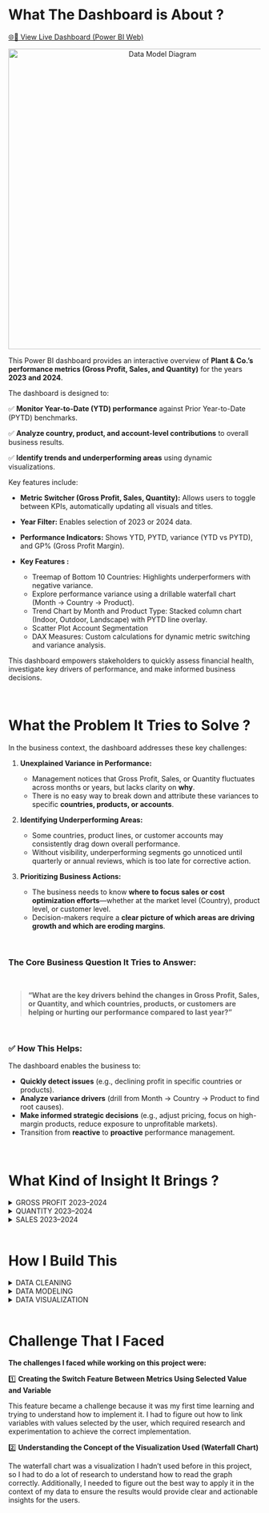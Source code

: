 #  What The Dashboard is About ?

[🌐🔗 View Live Dashboard (Power BI Web)](https://app.powerbi.com/links/9TUxn-T9wS?ctid=6aaec87a-744e-4251-94c0-291ddd50bc5a&pbi_source=linkShare)


<p align="center">
  <img src="https://github.com/user-attachments/assets/2f846c8c-4caf-4a19-a218-e1f731b9e4e0" alt="Data Model Diagram" width="600">
</p>


This Power BI dashboard provides an interactive overview of **Plant & Co.’s performance metrics (Gross Profit, Sales, and Quantity)** for the years **2023 and 2024**.

The dashboard is designed to:

✅ **Monitor Year-to-Date (YTD) performance** against Prior Year-to-Date (PYTD) benchmarks.

✅ **Analyze country, product, and account-level contributions** to overall business results.

✅ **Identify trends and underperforming areas** using dynamic visualizations.

Key features include:

* **Metric Switcher (Gross Profit, Sales, Quantity):** Allows users to toggle between KPIs, automatically updating all visuals and titles.
* **Year Filter:** Enables selection of 2023 or 2024 data.
* **Performance Indicators:** Shows YTD, PYTD, variance (YTD vs PYTD), and GP% (Gross Profit Margin).
* **Key Features :**

  * Treemap of Bottom 10 Countries: Highlights underperformers with negative variance.
  * Explore performance variance using a drillable waterfall chart (Month → Country → Product).
  * Trend Chart by Month and Product Type: Stacked column chart (Indoor, Outdoor, Landscape) with PYTD line overlay.
  * Scatter Plot Account Segmentation
  * DAX Measures: Custom calculations for dynamic metric switching and variance analysis.

This dashboard empowers stakeholders to quickly assess financial health, investigate key drivers of performance, and make informed business decisions.

<br>

# What the Problem It Tries to Solve ?

In the business context, the dashboard addresses these key challenges:

1. **Unexplained Variance in Performance:**

   * Management notices that Gross Profit, Sales, or Quantity fluctuates across months or years, but lacks clarity on **why**.
   * There is no easy way to break down and attribute these variances to specific **countries, products, or accounts**.

2. **Identifying Underperforming Areas:**

   * Some countries, product lines, or customer accounts may consistently drag down overall performance.
   * Without visibility, underperforming segments go unnoticed until quarterly or annual reviews, which is too late for corrective action.

3. **Prioritizing Business Actions:**

   * The business needs to know **where to focus sales or cost optimization efforts**—whether at the market level (Country), product level, or customer level.
   * Decision-makers require a **clear picture of which areas are driving growth and which are eroding margins**.

<br>

### The Core Business Question It Tries to Answer: 

<br>

> **“What are the key drivers behind the changes in Gross Profit, Sales, or Quantity, and which countries, products, or customers are helping or hurting our performance compared to last year?”**

 <br>

### ✅ How This Helps:

The dashboard enables the business to:

* **Quickly detect issues** (e.g., declining profit in specific countries or products).
* **Analyze variance drivers** (drill from Month → Country → Product to find root causes).
* **Make informed strategic decisions** (e.g., adjust pricing, focus on high-margin products, reduce exposure to unprofitable markets).
* Transition from **reactive** to **proactive** performance management.

<br>


# What Kind of Insight It Brings ?

<details>
  <summary>GROSS PROFIT 2023–2024</summary>
  
## ✅ Overall Performance

| Year | Gross Profit YTD | Difference vs PYTD | GP %       |
| ---- | ---------------- | ------------------ | ---------- |
| 2023 | **1.47M**        | —                  | **40.12%** |
| 2024 | **1.40M**        | **-77.62K**        | **39.15%** |

* **Gross Profit decreased by 77.62K** in 2024, indicating profitability pressure compared to the previous year.
* **Gross Profit Margin dropped from 40.12% to 39.15%**, suggesting potential cost increases or lower operational efficiency.

<br>

## ✅ Performance by Product Type

| Product Type | GP Change (2024 vs 2023) | Insight                            |
| ------------ | ------------------------ | ---------------------------------- |
| Indoor       | **-74.1K**               | Largest contributor to the decline |
| Landscape    | **-47.8K**               | Significant drop                   |
| Outdoor      | **+44.3K**               | The only growing category          |

🔍 **Insight**: *Outdoor* products show growth potential. *Indoor* and *Landscape* products need further evaluation (possibly in terms of cost, demand, or distribution channel).

<br>

## ✅ Performance by Country

* **Top Countries with Decline (2024 vs 2023)**:

  * 🇨🇦 **Canada**: -41.6K
  * 🇩🇪 **Germany**: -25.5K
  * 🇯🇵 **Japan**: -19.9K

* **Top Countries with Growth**:

  * 🇹🇭 **Thailand**: +37.9K
  * 🇬🇧 **United Kingdom**: +35K
  * 🇪🇸 **Spain**: +18.2K

🔍 **Insight**: Focus recovery strategies on countries with declines, and replicate successful approaches from high-growth countries.

<br>

## ✅ Performance by Month

| Month    | GP Change (2024 vs 2023)    |
| -------- | --------------------------- |
| January  | Slightly down (-7.7K)       |
| February | **Strong growth (+116.8K)** |
| March    | **Sharp drop (-96.4K)**     |
| April    | **Sharp drop (-90.4K)**     |

🔍 **Insight**: Strong performance in February was not sustained. **Q2 experienced a steep decline**, which may require investigation into seasonality or operational issues.

<br>

## ✅ Account Profitability Segmentation (Scatter Plot)

* **2023**: Distribution was more consistent around 40–60% GP% for medium-volume accounts.
* **2024**: More scattered; more accounts with **GP% < 40%** and **low volume**, suggesting profitability is more dispersed and unfocused.

🔍 **Insight**: Re-evaluate **customer segmentation and prioritization** to ensure resources are aligned with the most profitable accounts.

<br>

## Recommendations : 

1. **Review Indoor and Landscape Products**: Audit cost and distribution efficiency.
2. **Double Down on Outdoor Products**: Support growth with marketing campaigns and market expansion.
3. **Address Q2 Performance**: Implement recovery strategies post-March, especially in inventory and promotions.
4. **Dynamic Account Segmentation**: Use the scatter plot view by GP/Sales/Quantity to identify accounts that should be prioritized or restructured.

  <br>
  
</details>


<details>
  <summary>QUANTITY 2023–2024</summary>


## ✅ General Performance (YTD vs PYTD)

| Year | YTD Quantity | PYTD Quantity | Difference | Growth | GP%    |
| ---- | ------------ | ------------- | ---------- | ------ | ------ |
| 2023 | 555.66K      | 538.61K       | +17.05K    | +3.2%  | 39.62% |
| 2024 | 148.47K      | 160.84K       | -12.37K    | -7.7%  | 39.15% |

📌 **Insight:**

* 2023 showed **positive growth** in quantity with healthy profitability.
* 2024 experienced a **notable decline** in volume while maintaining stable GP%, indicating resilience in pricing or cost control.

🎯 **Recommendation:**

* Explore root causes of 2024 volume drop, especially in Q2.
* Maintain cost control to protect margins while rebuilding volume.

<br>

## ✅ Country-Level Breakdown

#### 📉 Top Contributors to Quantity Decline

* **2023:** 🇨🇳 China (-9.76K), 🇫🇷 France (-9.36K), 🇪🇸 Spain (-6.7K)
* **2024:** 🇨🇦 Canada (-5.42K), 🇺🇸 US (-2.45K), 🇭🇺 Hungary, 🇭🇷 Croatia, 🇨🇮 Ivory Coast

#### 📈 Countries with Quantity Growth

* **2023:** 🇸🇦 Saudi Arabia (+11.5K), 🇶🇦 Qatar (+6.7K), 🇨🇴 Colombia (+4.4K)
* **2024:** 🇵🇹 Portugal (+4.1K), 🇹🇭 Thailand (+2.7K), 🇬🇧 UK (+0.6K)

📌 **Insight:**

* Consistent underperformance in major markets like China and Canada impacted overall performance.
* Middle Eastern and Southeast Asian countries show **growth potential**.

🎯 **Recommendation:**

* Deep dive into top-declining markets to fix structural or operational issues.
* Double down on growing regions through local campaigns and distribution partnerships.

<br>

## ✅ Product-Type Breakdown

| Product Type | 2023 Delta | 2024 Delta |
| ------------ | ---------- | ---------- |
| Outdoor      | +24.8K     | -4.1K      |
| Indoor       | -4.7K      | -6.6K      |
| Landscape    | -3.1K      | -1.6K      |

📌 **Insight:**

* **2023:** Outdoor was the **key growth driver**.
* **2024:** All categories declined, with Indoor being the biggest drag.

🎯 **Recommendation:**

* Reevaluate Indoor product strategy: product relevance, pricing, and channel effectiveness.
* Consider targeted relaunch or bundled offers.

<br>

## ✅ Monthly & Quarterly Quantity Trends

#### 2023:

* **Growth Months:** April (+12K), June (+13K)
* **Drop Months:** July (-7K), September (-8K)
* **Best Quarter:** Q2 (157.06K)

#### 2024:

* **Growth Month:** February (+8.2K)
* **Drop Months:** March (-11.6K), April (-9.4K)
* **Worst Quarter:** Q2 (only 18.2K YTD)

📌 **Insight:**

* 2023 showed consistent Q2 performance; 2024 saw sharp early Q2 declines.

🎯 **Recommendation:**

* Reapply Q2 2023 strategies to reverse early-year slumps in 2024.
* Audit March-April campaigns, operations, and market conditions.

<br>

## ✅ Account Profitability Segmentation (Scatter Plot)

📌 **Insight:**

* In both years, many accounts reside in the **low quantity – low GP%** quadrant → potentially unprofitable.
* Some accounts show **low quantity – high GP%**, representing potential for **upselling**.

🎯 **Recommendation:**

* Segment customer base:

  * Focus on profitable accounts with sales potential.
  * Review pricing strategy or cost-to-serve for unprofitable segments.

<br> 

## ⛳ Strategies

| Focus Area   | Key Insight & Recommendation                                                                |
| ------------ | ------------------------------------------------------------------------------------------- |
| Country      | Investigate large drops (China, Canada); scale success in Portugal, Thailand, Saudi Arabia. |
| Product Type | Reboot Indoor strategy; maintain Outdoor relevance.                                         |
| Time Period  | Leverage Q2 seasonal strength from 2023; resolve Q2 2024 downturn immediately.              |
| Account Mgmt | Optimize around profitability, identify upsell opportunities in high GP% segments.          |

<br>

</details>



<details>
  <summary>SALES 2023–2024</summary>


## ✅ Overall Performance (YTD vs PYTD)

| Year | YTD Sales | PYTD Sales | Difference | Growth (%) | GP%    |
| ---- | --------- | ---------- | ---------- | ---------- | ------ |
| 2023 | 13.00M    | 13.51M     | -512K      | -3.8%      | 39.62% |
| 2024 | 3.57M     | 3.71M      | -136K      | -3.7%      | 39.15% |

⛳ **Insight:**

* Both years show **YoY decline in sales**, though **profit margins remain stable**.
* Indicates that **margin efficiency is intact**, but **sales volume needs improvement**.
  
 <br>

## ✅ Country-Level Breakdown

####  Top Declining Countries

* **2023**: 🇨🇳 China (-760K), 🇸🇪 Sweden (-240K), 🇫🇷 France (-150K)
* **2024**: 🇨🇦 Canada (-74K), 🇨🇴 Colombia (-61K), 🇩🇪 Germany (-41K)

#### Countries with Positive Growth

* **2023**: 🇸🇦 Saudi Arabia, 🇵🇭 Philippines, 🇵🇹 Portugal
* **2024**: 🇹🇭 Thailand, 🇵🇭 Philippines, 🇬🇧 United Kingdom

⛳ **Insight:**

* Major contributors to decline include **China, Canada, Colombia, and Germany**.
* **Southeast Asia and Middle East markets** are expanding → consider **marketing and distribution focus** here.

<br>

## ✅ Product-Type Breakdown

| Product Type | 2023 (Delta) | 2024 (Delta) |
| ------------ | ------------ | ------------ |
| Indoor       | -490K        | -145K        |
| Landscape    | -110K        | -118K        |
| Outdoor      | +100K        | +128K        |

⛳ **Insight:**

* **Outdoor** is the **only consistently growing category** across both years.
* Decline in **Indoor and Landscape** suggests **shifting customer preferences**.
  

🎯 **Recommendations:**

* Prioritize **marketing and development for Outdoor** category.
* Evaluate positioning and relevance of Indoor and Landscape products.

<br>

## ✅ Monthly & Quarterly Trends

#### 2023:

* Sharp decline in **Q1 (Feb)** and **Q4 (Oct–Nov)**.
* **Q2 (Apr–Jun)** was the strongest quarter.

#### 2024:

* **February showed positive growth**, but **March and April dropped significantly**.

⛳ **Insight:**

* **Strong seasonality observed**.
* **Q2 is a performance driver**, yet 2024 shows a worrying post-February trend.

🎯 **Recommendations:**

* **Replicate 2023 Q2 success strategies across other quarters**.
* Urgently assess **Q2 2024** performance drivers to avoid continued decline.

<br>

## ✅ Account Profitability Segmentation (Scatter Plot)

⛳ **Insight:**

* Several large accounts deliver **high sales but low GP%** → risky profile.
* Small accounts with **high GP%** offer **upsell opportunities**.
* 2024 shows **slightly better spread**, but many accounts remain in the unprofitable zone.

🎯 **Recommendations:**

* **Resegment the customer base**:

  * Focus acquisition efforts on **small to mid-sized accounts with healthy margins**.
  * Apply **churn management or renegotiate margins** for large low-GP accounts.


#### ✨ Strategic Summary

| Focus Area           | Key Insight & Recommendations                                                                                    |
| -------------------- | ---------------------------------------------------------------------------------------------------------------- |
| **Geography**        | Audit underperforming markets (China, Canada). Redirect resources to growing regions (Thailand, Saudi, PH)       |
| **Product**          | Outdoor = primary growth engine. Indoor & Landscape need repositioning or innovation                             |
| **Quarter Planning** | Q2 = key momentum driver. Needs replication and stronger campaign planning for Q3 and Q4                         |
| **Customer Account** | Prioritize profitable clients. Reevaluate high-volume low-margin accounts. Implement customer tiering strategies |

---

### ✨General Recommendations :✨

1. **Urgent Q2 2024 Action**:

   * Audit marketing campaigns, sales performance, and supply chain conditions.

2. **Market Realignment**:

   * Shift marketing budget to countries with positive trends.

3. **Product-Level Strategy**:

   * Launch special promos and bundles for Outdoor.
   * Reevaluate Indoor product relevance and positioning.

4. **Account Management**:

   * Prioritize accounts with healthy GP%.
   * Implement upselling in high-GP, low-volume segments.


<br>
</details>

<br>

# How I Build This

<details>
  <summary>DATA CLEANING</summary>
    
<br>
    
Minimal transformation was applied during this phase. I renamed tables for clarity (e.g., fact_sales, dim_account, dim_product) to distinguish 
fact and dimension tables. I removed duplicates (if any) based on unique identifiers like Account_ID and Product_Name_ID. Lastly, I reviewed and 
validated data types across all columns to ensure consistency and accuracy.

</details>


<details>
  <summary>DATA MODELING</summary> 

 <br>

The data model was designed using a star schema approach, with a clearly defined fact table and multiple dimension tables. Here's how I structured it:

<p align="center">
  <img src="https://github.com/user-attachments/assets/97ff4933-3c08-4de0-a2c2-651e470a1a97" alt="Data Model Diagram" width="200">
</p>

<br>

### 1️⃣ Date Dimension Table (`dim_date`)
   I created a custom date table using the following DAX formula:

   ```DAX
   Dim_Date = CALENDAR(DATE(2022,01,01), DATE(2024,12,31))
   ```
   After creation, I checked for and implemented hierarchy levels (e.g., Year, Quarter, Month) to support time-based analysis.

<br>

### 2️⃣ InPast Column for Time Intelligence
   In the `dim_date` table, I added a calculated column named `InPast` using this DAX formula:

   ```DAX
   Inpast = 
   VAR lastsalesdate = MAX(Fact_Sales[Date_Time])
   VAR lastsalesdatePY = EDATE(lastsalesdate, -12)
   RETURN
   Dim_Date[Date] <= lastsalesdatePY
   ```

   This column returns a `TRUE/FALSE` value, and is especially useful when performing prior year or month comparisons—helping prevent
   blank result errors during time intelligence operations.
   
<br>

### 3️⃣ Relationship Definition
   I defined **one-to-many relationships** between the `fact_sales` table and its related dimension tables (such as `dim_account`, `dim_product`, and `dim_date`)
   based on unique identifiers. This ensures referential integrity and enables accurate filtering across visuals.

<p align="center">
  <img src="https://github.com/user-attachments/assets/2500ba60-3d82-418f-a818-bf2e30924a4a" alt="Data Model Diagram" width="500">
</p>

<br>

### 4️⃣ Slicer Table (`slc_values`)
   I created a small static table using *Enter Data*, containing three values: `Gross Profit`, `Quantity`, and `Sales`.
   This table, named `slc_values`, is used as a slicer input to control dynamic filtering and toggle the metrics displayed across visuals.

<br>

### 5️⃣ **DAX Measures :

* **Base Measures**
  Fundamental calculations that act as building blocks for more advanced measures.
  Includes:

  * `Gross Profit`
  * `Sales`
  * `Quantity`
  * `COGS` (Cost of Goods Sold)
  * `GP%` (Gross Profit Percentage)



* **PYTD (Prior Year-to-Date)**
  Measures used to calculate Prior Year-to-Date values for key metrics, enabling year-over-year performance comparison.
  Includes:

  * `PYTD_Gross Profit`
  * `PYTD_Sales`
  * `PYTD_Quantity`



* **YTD (Year-to-Date)**
  Measures used to calculate Year-to-Date values for Gross Profit, Sales, and Quantity, supporting cumulative performance tracking.
  Includes:

  * `YTD_Gross Profit`
  * `YTD_Sales`
  * `YTD_Quantity`


* **SWITCH Logic**
  Dynamic measures that allow switching between YTD, PYTD, and their comparisons based on user selection. These measures enable interactive dashboards that respond to user input.
  Includes:

  * `Switch YTD`
  * `Switch PYTD`
  * `YTD vs PYTD`



* **Dynamic Titles**
  Measures that dynamically adjust the titles of charts and reports based on the selected metric or time frame, ensuring clear and contextual information in the visuals.
  Includes:

  * `Column Chart Title`
  * `Report Title`
  * `Scatter Title`
  * `Waterfall Title`


</details>

<details>
  <summary>DATA VISUALIZATION</summary>

## >> KPI Card 

<br>
<p align="center">
  <img src="https://github.com/user-attachments/assets/8a0d5e9c-1a27-4d92-b46e-9ed80ca0cdb1" width="450">
</p>


1️⃣ **Purpose**

The KPI Card is used to provide a **quick summary of business performance**. This visualization displays the **total Year-to-Date (YTD) value**, comparison with Previous Year-to-Date (PYTD), and Gross Profit Margin (**GP%**) in one view. The purpose is to **enable users to instantly understand the business condition** without needing further exploration.

2️⃣ **Data Used**

* **Measures**:

  * `Value YTD`
  * `Value PYTD`
  * `Delta YTD vs PYTD`
  * `GP%`

3️⃣ **Reason for Choosing this Visualization**
    The KPI Card is chosen because:

* It provides a **focus on key numbers**.
* It allows users to **quickly see the YoY change**.
* It is effective for **opening the dashboard as an executive summary**.

<br>

## >> Treemap – Bottom 10 Countries by YTD vs PYTD Sales

<p align="center">
  <img src="https://github.com/user-attachments/assets/ae8edc0f-fdaf-49ba-99e3-4b0e83f5d50c" width="200">
</p>
                   

1️⃣ Purpose
This Treemap visualization illustrates the **bottom 10 countries** contributing to the **YTD vs PYTD sales decline**. It aims to highlight 
**countries that have seen the largest reductions** in sales compared to the previous year, allowing users to easily identify underperforming markets.

2️⃣ **Data Used**

* **Measures**:
  * `Delta YTD vs PYTD`
    
3️⃣ **Reason for Choosing this Visualization**
    A **Treemap** was chosen because:

* It provides a **clear, comparative view** of multiple countries at once.
* It effectively displays **proportional data**: the size of each country’s block correlates to the magnitude of the sales decline.
* This is ideal for showcasing the **relative size of declines across countries** without overwhelming the viewer.

<br>

## >> Waterfall Chart – Gross Profit YTD vs PYTD by Month, Country, and Product

<p align="center">
  <img src="https://github.com/user-attachments/assets/498f1da9-10d0-4527-a068-693af9eae806" width="200">
</p>


1️⃣ **Purpose**

This **Waterfall Chart** tracks the selected metric performance, broken down by **Month**, **Country**, and **Product**. The chart shows both the **increase** and **decrease** for each period, helping identify which months or factors (e.g., countries or products) contributed the most to the total performance.

2️⃣ **Data Used**

* **Measures**:

  * `Delta YTD vs PYTD`
  * `Month`, `Country`, `Product_Type`, `Product_Name`: Dimensions used to Drill-Down/Up the performance.

3️⃣ **Reason for Choosing this Visualization**

A **Waterfall Chart** was chosen because:

* It provides an excellent way to **visualize step-by-step changes** in the selected values over time.
* The **increase and decrease** are shown clearly, helping identify specific months with significant changes.
* This format is easy to read and shows cumulative effects, which is perfect for analyzing performance over time.


<br>

## >> Line and Stacked Column Chart – Gross Profit YTD & PYTD by Month

<p align="center">
  <img src="https://github.com/user-attachments/assets/a1da99a6-13e8-4717-9e7f-8111740041a5" width="400">
</p>


1️⃣ **Purpose**
This **Line and Stacked Column Chart** tracks the **Selected Metric YTD & PYTD** by **Month**, broken down by **Product Type** (Indoor, Landscape, Outdoor). The stacked column shows the monthly Selected Metric values for each product type, while the line chart represents the **Value PYTD** (Prior Year to Date), allowing comparisons of this year’s and last year’s performance.

2️⃣ **Data Used**

* **Measures**:

  * `Value_YTD`
  * `Value_PYTD`
  * `Month`, `Quarter`, `Product Type`: Dimensions used for performance breakdowns.

3️⃣ **Reason for Choosing this Visualization**

A **Line and Stacked Column Chart** was chosen because:

* It clearly **visualizes trends over time**, with both the **cumulative values** (via stacked columns) and **comparisons with last year** (via the line chart).
* The combination of a stacked column and line allows **multiple layers of data** to be presented in on view, making it easier to compare different product types and years.


<br>


## >> Scatter Plot – Account Profitability Segmentation by Month 

<p align="center">
  <img src="https://github.com/user-attachments/assets/af30aeb5-53d4-4117-9dff-74b35f147d67" width="400">
</p>


1️⃣ **Purpose**

This **scatter plot** visualizes the relationship between **Selected Metric** and **YTD Value** across different accounts. It segments the accounts based on their **profitability**, with the goal of identifying **high-value, high-margin accounts** (top right quadrant) and **low-margin accounts** (bottom left quadrant).

2️⃣ **Data Used**

* **Measures**:

  * `Selected Metric`
  * `Value_YTD`
  * `Account`

3️⃣ **Interactivity**

* **Zoom Slider**: Allowing users to zoom in and out on the scatter plot to examine specific clusters of data and focus on a narrower range of values. This enables a more detailed view of accounts based on their Selected Metric and profitability.

4️⃣ **Reason for Choosing this Visualization**

A **scatter plot** was selected because:

* It effectively **shows distribution** and **correlations** between two continuous variables (Selected Metric and Sales Value).
* The quadrants dynamically adjust based on the selected metric, enabling users to focus on different aspects of account performance
  and profitability.


</details>


<br>

# Challenge That I Faced

**The challenges I faced while working on this project were:**

1️⃣ **Creating the Switch Feature Between Metrics Using Selected Value and Variable**

This feature became a challenge because it was my first time learning and trying to understand how to implement it.
I had to figure out how to link variables with values selected by the user, which required research and experimentation to achieve
the correct implementation.

2️⃣ **Understanding the Concept of the Visualization Used (Waterfall Chart)**

The waterfall chart was a visualization I hadn’t used before in this project, so I had to do a lot of research to understand how to
read the graph correctly. Additionally, I needed to figure out the best way to apply it in the context of my data to ensure the results
would provide clear and actionable insights for the users.

